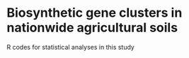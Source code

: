# Biosynthetic gene clusters in nationwide agricultural soils
R codes for statistical analyses in this study
